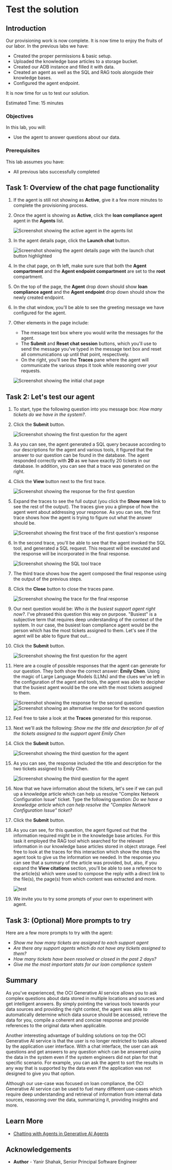 # Test the solution

## Introduction

Our provisioning work is now complete. It is now time to enjoy the fruits of our labor.
In the previous labs we have:

- Created the proper permissions & basic setup.
- Uploaded the knowledge base articles to a storage bucket.
- Created our ADB instance and filled it with data.
- Created an agent as well as the SQL and RAG tools alongside their knowledge bases.
- Configured the agent endpoint.

It is now time for us to test our solution.

Estimated Time: 15 minutes

### Objectives

In this lab, you will:

- Use the agent to answer questions about our data.

### Prerequisites

This lab assumes you have:

- All previous labs successfully completed

## Task 1: Overview of the chat page functionality

1. If the agent is still not showing as **Active**, give it a few more minutes to complete the provisioning process.
1. Once the agent is showing as **Active**, click the **loan compliance agent** agent in the **Agents** list.

    ![Screenshot showing the active agent in the agents list](./images/click-agent-from-table.jpg)

1. In the agent details page, click the **Launch chat** button.

    ![Screenshot showing the agent details page with the launch chat button highlighted](./images/launch-chat-button.jpg)

1. In the chat page, on th left, make sure sure that both the **Agent compartment** and the **Agent endpoint compartment** are set to the **root** compartment.

1. On the top of the page, the **Agent** drop down should show **loan compliance agent** and the **Agent endpoint** drop down should show the newly created endpoint.
1. In the chat window, you'll be able to see the greeting message we have configured for the agent.
1. Other elements in the page include:

    - The message text box where you would write the messages for the agent.
    - The **Submit** and **Reset chat session** buttons, which you'll use to send the message you've typed in the message text box and reset all communications up until that point, respectively.
    - On the right, you'll see the **Traces** pane where the agent will communicate the various steps it took while reasoning over your requests.

    ![Screenshot showing the initial chat page](./images/initial-chat-page.jpg)

## Task 2: Let's test our agent

1. To start, type the following question into you message box: _How many tickets do we have in the system?_.
1. Click the **Submit** button.

    ![Screenshot showing the first question for the agent](./images/send-first-question.jpg)

1. As you can see, the agent generated a SQL query because according to our descriptions for the agent and various tools, it figured that the answer to our question can be found in the database. The agent responded correctly with **20** as we have exactly 20 tickets in our database. In addition, you can see that a trace was generated on the right.
1. Click the **View** button next to the first trace.

    ![Screenshot showing the response for the first question](./images/first-question-response.jpg)

1. Expand the traces to see the full output (you click the **Show more** link to see the rest of the output). The traces give you a glimpse of how the agent went about addressing your response. As you can see, the first trace shows how the agent is trying to figure out what the answer should be.

    ![Screenshot showing the first trace of the first question's response](./images/first-question-traces-1.jpg)

1. In the second trace, you'll be able to see that the agent invoked the SQL tool, and generated a SQL request. This request will be executed and the response will be incorporated in the final response.

    ![Screenshot showing the SQL tool trace](./images/first-question-traces-2.jpg)

1. The third trace shows how the agent composed the final response using the output of the previous steps.
1. Click the **Close** button to close the traces pane.

    ![Screenshot showing the trace for the final response](./images/first-question-traces-3.jpg)

1. Our next question would be: _Who is the busiest support agent right now?_. I've phrased this question this way on purpose. "Busiest" is a subjective term that requires deep understanding of the context of the system. In our case, the busiest loan compliance agent would be the person which has the most tickets assigned to them. Let's see if the agent will be able to figure that out...
1. Click the **Submit** button.

    ![Screenshot showing the first question for the agent](./images/send-second-question.jpg)

1. Here are a couple of possible responses that the agent can generate for our question. They both show the correct answer: **Emily Chen**. Using the magic of Large Language Models (LLMs) and the clues we've left in the configuration of the agent and tools, the agent was able to decipher that the busiest agent would be the one with the most tickets assigned to them.

    ![Screenshot showing the response for the second question](./images/second-question-response.jpg)
    ![Screenshot showing an alternative response for the second question](./images/second-question-response-2.jpg)

1. Feel free to take a look at the **Traces** generated for this response.
1. Next we'll ask the following: _Show me the title and description for all of the tickets assigned to the support agent Emily Chen_
1. Click the **Submit** button.

    ![Screenshot showing the third question for the agent](./images/send-third-question.jpg)

1. As you can see, the response included the title and description for the two tickets assigned to Emily Chen.

    ![Screenshot showing the third question for the agent](./images/third-question-response.jpg)

1. Now that we have information about the tickets, let's see if we can pull up a knowledge article which can help us resolve "Complex Network Configuration Issue" ticket. Type the following question: _Do we have a knowledge article which can help resolve the "Complex Network Configuration Issue" ticket?_
1. Click the **Submit** button.
1. As you can see, for this question, the agent figured out that the information required might be in the knowledge base articles. For this task it employed the RAG tool which searched for the relevant information in our knowledge base articles stored in object storage. Feel free to look at the traces for this interaction which show the steps the agent took to give us the information we needed. In the response you can see that a summary of the article was provided, but, also, if you expand the **View citations** section, you'll be able to see a reference to the article(s) which were used to compose the reply with a direct link to the file(s), the page(s) from which content was extracted and more.

    ![test](./images/fourth-question-response.jpg)

1. We invite you to try some prompts of your own to experiment with agent.

## Task 3: (Optional) More prompts to try

Here are a few more prompts to try with the agent:

- _Show me how many tickets are assigned to each support agent_
- _Are there any support agents which do not have any tickets assigned to them?_
- _How many tickets have been resolved or closed in the past 2 days?_
- _Give me the most important stats for our loan compliance system_

## Summary

As you've experienced, the OCI Generative AI service allows you to ask complex questions about data stored in multiple locations and sources and get intelligent answers. By simply pointing the various tools towards your data sources and providing the right context, the agent was able to automatically determine which data source should be accessed, retrieve the data for you, compile a coherent and concise response and provide references to the original data when applicable.

Another interesting advantage of building solutions on top the OCI Generative AI service is that the user is no longer restricted to tasks allowed by the application user interface. With a chat interface, the user can ask questions and get answers to any question which can be answered using the data in the system even if the system engineers did not plan for that specific scenario. For example, you can ask the agent to sort the results in any way that is supported by the data even if the application was not designed to give you that option.

Although our use-case was focused on loan compliance, the OCI Generative AI service can be used to fuel many different use-cases which require deep understanding and retrieval of information from internal data sources, reasoning over the data, summarizing it, providing insights and more.

## Learn More

- [Chatting with Agents in Generative AI Agents](https://docs.oracle.com/en-us/iaas/Content/generative-ai-agents/chatting.htm#chatting)

## Acknowledgements

- **Author** - Yanir Shahak, Senior Principal Software Engineer

